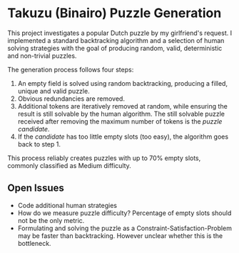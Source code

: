 # Takuzu (Binairo) Puzzle Generation

This project investigates a popular Dutch puzzle by my girlfriend's request. I implemented a standard backtracking algorithm and a selection of human solving strategies with the goal of producing random, valid, deterministic and non-trivial puzzles. 

The generation process follows four steps:
1. An empty field is solved using random backtracking, producing a filled, unique and valid puzzle. 
2. Obvious redundancies are removed.
3. Additional tokens are iteratively removed at random, while ensuring the result is still solvable by the human algorithm. The still solvable puzzle received after removing the maximum number of tokens is the *puzzle candidate*.
4. If the *candidate* has too little empty slots (too easy), the algorithm goes back to step 1.

This process reliably creates puzzles with up to 70% empty slots, commonly classified as Medium difficulty.

## Open Issues
- Code additional human strategies
- How do we measure puzzle difficulty? Percentage of empty slots should not be the only metric.
- Formulating and solving the puzzle as a Constraint-Satisfaction-Problem may be faster than backtracking. However unclear whether this is the bottleneck.
